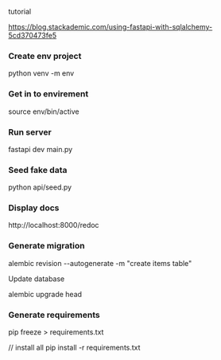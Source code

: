 

tutorial

https://blog.stackademic.com/using-fastapi-with-sqlalchemy-5cd370473fe5


### Create env project

python venv -m env

### Get in to envirement

source env/bin/active

### Run server

fastapi dev main.py


### Seed fake data

python api/seed.py

### Display docs

http://localhost:8000/redoc


### Generate migration

alembic revision --autogenerate -m "create items table"

Update database

alembic upgrade head


### Generate requirements

pip freeze > requirements.txt

// install all
pip install -r requirements.txt